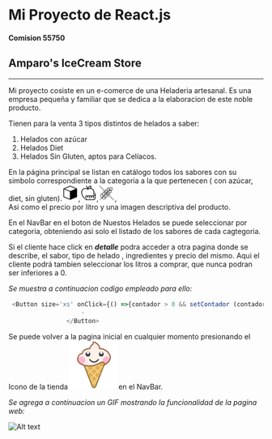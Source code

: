 # Mi Proyecto de React.js 
#### Comision 55750
## Amparo's IceCream Store

---

Mi proyecto cosiste en un e-comerce de una Heladeria artesanal.
Es una empresa pequeña y familiar que se dedica a la elaboracion de este noble producto.

Tienen para la venta 3 tipos distintos de helados a saber:
1. Helados con azúcar
1. Helados Diet
1. Helados Sin Gluten, aptos para Celíacos.

En la página principal se listan en catálogo todos los sabores con su simbolo correspondiente a la categoria a la que pertenecen ( con azúcar, diet, sin gluten).![Alt text](../assets/regular.png),![Alt text](../assets/diet.png),![Alt text](../assets/sinGluten.png),   
Asi como el precio por litro y una imagen descriptiva del producto.

En el NavBar en el boton de Nuestos Helados se puede seleccionar por categoria, obteniendo asi solo el listado de los sabores de cada cagtegoria.

Si el cliente hace click en ***detalle*** podra acceder a otra pagina donde se describe, el sabor, tipo de helado , ingredientes y precio del mismo.
Aqui el cliente podrá tambien seleccionar los litros a comprar, que nunca podran ser inferiores a 0.

_Se muestra a continuacion codigo empleado para ello:_
```javascript
 <Button size='xs' onClick={() =>{contador > 0 && setContador (contador -1)}} >
                    -
                </Button>
```



Se puede volver a la pagina inicial en cualquier momento presionando el Icono de la tienda ![Alt text](../assets/brand.ico.png)en el NavBar.


_Se agrega a continuacion un GIF mostrando la funcionalidad de la pagina web:_

![Alt text](GIF.gif)





